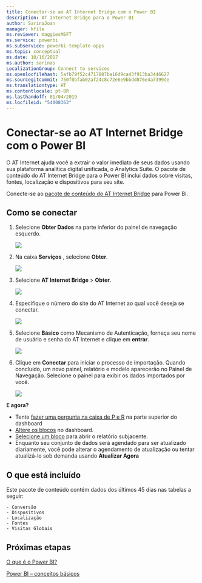```yaml
---
title: Conectar-se ao AT Internet Bridge com o Power BI
description: AT Internet Bridge para o Power BI
author: SarinaJoan
manager: kfile
ms.reviewer: maggiesMSFT
ms.service: powerbi
ms.subservice: powerbi-template-apps
ms.topic: conceptual
ms.date: 10/16/2017
ms.author: sarinas
LocalizationGroup: Connect to services
ms.openlocfilehash: 5afb79f52c4717887ba16d9ca43f913ba3446627
ms.sourcegitcommit: 750f0bfab02af24c8c72e6e9bbdd876e4a7399de
ms.translationtype: HT
ms.contentlocale: pt-BR
ms.lasthandoff: 01/04/2019
ms.locfileid: "54008363"
---
```

# <a name="connect-to-at-internet-bridge-with-power-bi"></a>Conectar-se ao AT Internet Bridge com o Power BI
O AT Internet ajuda você a extrair o valor imediato de seus dados usando sua plataforma analítica digital unificada, o Analytics Suite. O pacote de conteúdo do AT Internet Bridge para o Power BI inclui dados sobre visitas, fontes, localização e dispositivos para seu site.

Conecte-se ao [pacote de conteúdo do AT Internet Bridge](https://app.powerbi.com/getdata/services/at-internet-bridge) para Power BI.

## <a name="how-to-connect"></a>Como se conectar
1. Selecione **Obter Dados** na parte inferior do painel de navegação esquerdo.
   
   ![](media/service-connect-to-at-internet/pbi_getdata.png) 
2. Na caixa **Serviços** , selecione **Obter**.
   
   ![](media/service-connect-to-at-internet/pbi_getservices.png) 
3. Selecione **AT Internet Bridge** \> **Obter**.
   
   ![](media/service-connect-to-at-internet/atinternet.png)
4. Especifique o número do site do AT Internet ao qual você deseja se conectar.
   
   ![](media/service-connect-to-at-internet/params.png)
5. Selecione **Básico** como Mecanismo de Autenticação, forneça seu nome de usuário e senha do AT Internet e clique em **entrar**.
   
   ![](media/service-connect-to-at-internet/creds.png)
6. Clique em **Conectar** para iniciar o processo de importação. Quando concluído, um novo painel, relatório e modelo aparecerão no Painel de Navegação. Selecione o painel para exibir os dados importados por você.
   
    ![](media/service-connect-to-at-internet/atinternet.png)

**E agora?**

* Tente [fazer uma pergunta na caixa de P e R](consumer/end-user-q-and-a.md) na parte superior do dashboard
* [Altere os blocos](service-dashboard-edit-tile.md) no dashboard.
* [Selecione um bloco](consumer/end-user-tiles.md) para abrir o relatório subjacente.
* Enquanto seu conjunto de dados será agendado para ser atualizado diariamente, você pode alterar o agendamento de atualização ou tentar atualizá-lo sob demanda usando **Atualizar Agora**

## <a name="whats-included"></a>O que está incluído
Este pacote de conteúdo contém dados dos últimos 45 dias nas tabelas a seguir:  

    - Conversão  
    - Dispositivos  
    - Localização  
    - Fontes  
    - Visitas Globais  

## <a name="next-steps"></a>Próximas etapas
[O que é o Power BI?](power-bi-overview.md)

[Power BI – conceitos básicos](consumer/end-user-basic-concepts.md)

